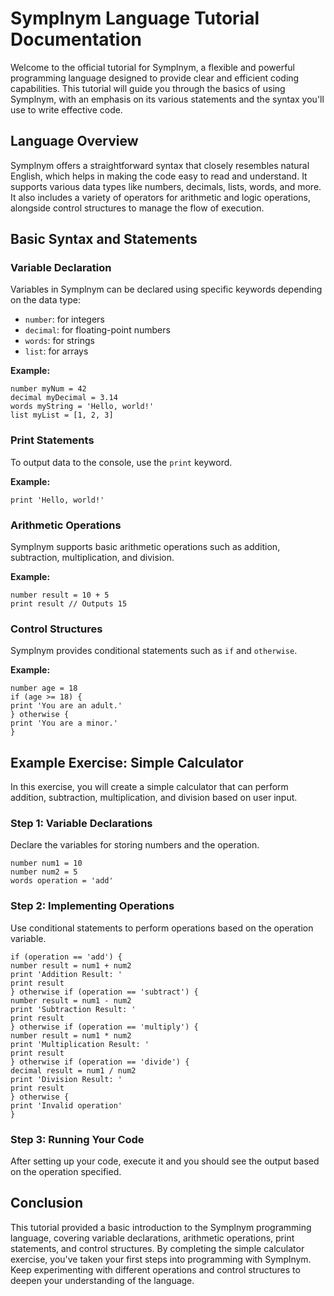 # Symplnym Language Tutorial Documentation

Welcome to the official tutorial for Symplnym, a flexible and powerful programming language designed to provide clear and efficient coding capabilities. This tutorial will guide you through the basics of using Symplnym, with an emphasis on its various statements and the syntax you'll use to write effective code.

## Language Overview

Symplnym offers a straightforward syntax that closely resembles natural English, which helps in making the code easy to read and understand. It supports various data types like numbers, decimals, lists, words, and more. It also includes a variety of operators for arithmetic and logic operations, alongside control structures to manage the flow of execution.

## Basic Syntax and Statements

### Variable Declaration
Variables in Symplnym can be declared using specific keywords depending on the data type:

- `number`: for integers
- `decimal`: for floating-point numbers
- `words`: for strings
- `list`: for arrays

**Example:**

```
number myNum = 42
decimal myDecimal = 3.14
words myString = 'Hello, world!'
list myList = [1, 2, 3]
```
### Print Statements
To output data to the console, use the `print` keyword.

**Example:**
```
print 'Hello, world!'
```
### Arithmetic Operations
Symplnym supports basic arithmetic operations such as addition, subtraction, multiplication, and division.

**Example:**
```
number result = 10 + 5
print result // Outputs 15
```
### Control Structures
Symplnym provides conditional statements such as `if` and `otherwise`.

**Example:**
```
number age = 18
if (age >= 18) {
print 'You are an adult.'
} otherwise {
print 'You are a minor.'
}
```
## Example Exercise: Simple Calculator

In this exercise, you will create a simple calculator that can perform addition, subtraction, multiplication, and division based on user input.

### Step 1: Variable Declarations
Declare the variables for storing numbers and the operation.
```
number num1 = 10
number num2 = 5
words operation = 'add'
```
### Step 2: Implementing Operations
Use conditional statements to perform operations based on the operation variable.
```
if (operation == 'add') {
number result = num1 + num2
print 'Addition Result: '
print result
} otherwise if (operation == 'subtract') {
number result = num1 - num2
print 'Subtraction Result: '
print result
} otherwise if (operation == 'multiply') {
number result = num1 * num2
print 'Multiplication Result: '
print result
} otherwise if (operation == 'divide') {
decimal result = num1 / num2
print 'Division Result: '
print result
} otherwise {
print 'Invalid operation'
}
```

### Step 3: Running Your Code
After setting up your code, execute it and you should see the output based on the operation specified.
## Conclusion

This tutorial provided a basic introduction to the Symplnym programming language, covering variable declarations, arithmetic operations, print statements, and control structures. By completing the simple calculator exercise, you've taken your first steps into programming with Symplnym. Keep experimenting with different operations and control structures to deepen your understanding of the language.
